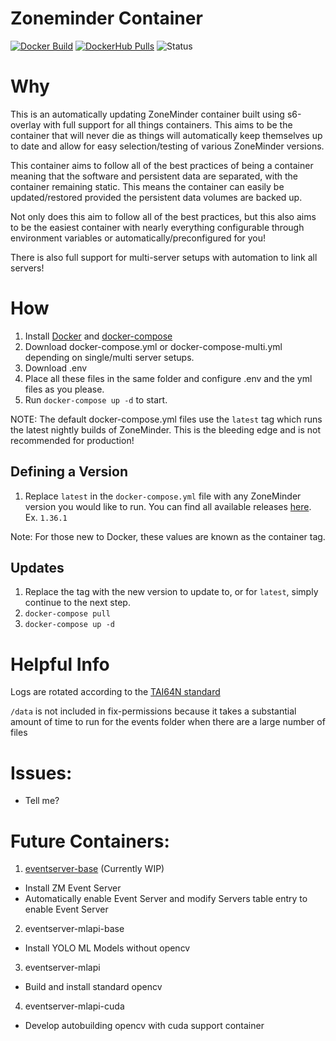 # Zoneminder Container

[![Docker Build](https://github.com/zoneminder-containers/zoneminder-base/actions/workflows/docker-build.yaml/badge.svg)](https://github.com/zoneminder-containers/eventserver-base/actions/workflows/docker-build.yaml)
[![DockerHub Pulls](https://img.shields.io/docker/pulls/yaoa/zoneminder-base.svg)](https://hub.docker.com/r/yaoa/eventserver-base)
![Status](https://img.shields.io/badge/Status-Completed-brightgreen)

# Why
This is an automatically updating ZoneMinder container built using s6-overlay with full support for all things containers.
This aims to be the container that will never die as things will automatically keep themselves up to date and allow for
easy selection/testing of various ZoneMinder versions.

This container aims to follow all of the best practices of being a container meaning that the software and persistent
data are separated, with the container remaining static. This means the container can easily be updated/restored provided
the persistent data volumes are backed up. 

Not only does this aim to follow all of the best practices, but this also aims to be
the easiest container with nearly everything configurable through environment variables
or automatically/preconfigured for you!

There is also full support for multi-server setups with automation to link all servers!

# How

1. Install [Docker](https://docs.docker.com/get-docker/) and [docker-compose](https://docs.docker.com/compose/install/)
2. Download docker-compose.yml or docker-compose-multi.yml depending on single/multi server setups.
3. Download .env
4. Place all these files in the same folder and configure .env and the yml files as you please.
5. Run `docker-compose up -d` to start.

NOTE: The default docker-compose.yml files use the `latest` tag which runs the latest nightly builds of ZoneMinder.
This is the bleeding edge and is not recommended for production!

## Defining a Version

1. Replace `latest` in the `docker-compose.yml` file with any ZoneMinder version you would like to run.
You can find all available releases [here](https://github.com/zoneminder-containers/zoneminder-base/releases).
Ex. `1.36.1`
   
Note: For those new to Docker, these values are known as the container tag.

## Updates

1. Replace the tag with the new version to update to, or for `latest`, simply continue to the next step.
2. `docker-compose pull`
3. `docker-compose up -d`


# Helpful Info
Logs are rotated according to the [TAI64N standard](http://skarnet.org/software/s6/s6-log.html)

`/data` is not included in fix-permissions because it takes a substantial amount of time to run for the events folder
when there are a large number of files

# Issues:
- Tell me?

# Future Containers:

1. [eventserver-base](https://github.com/zoneminder-containers/eventserver-base) (Currently WIP)
  - Install ZM Event Server
  - Automatically enable Event Server and modify Servers table entry to enable Event Server
2. eventserver-mlapi-base
  - Install YOLO ML Models without opencv
3. eventserver-mlapi
  - Build and install standard opencv
4. eventserver-mlapi-cuda
  - Develop autobuilding opencv with cuda support container
